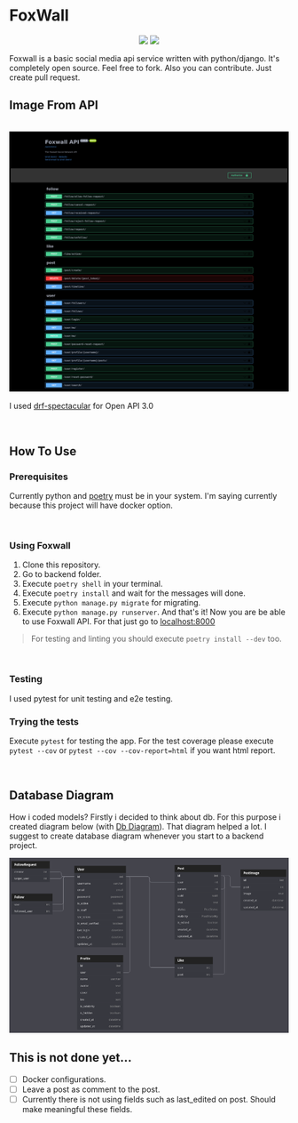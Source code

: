 # FoxWall

<p align="center">
<img src="https://github.com/umtdemr/foxwall/actions/workflows/django.yml/badge.svg?branch=master">
<a href="https://codecov.io/gh/umtdemr/foxwall">
  <img src="https://codecov.io/gh/umtdemr/foxwall/branch/master/graph/badge.svg?token=WQWCF98A6C"/>
</a>
</p>

Foxwall is a basic social media api service written with python/django. It's completely open source. Feel free to fork. Also you can contribute. Just create pull request.

## Image From API
&emsp;
![API Image](images/api_service.png)

I used [drf-spectacular](https://github.com/tfranzel/drf-spectacular) for Open API 3.0

&emsp;

## How To Use

### Prerequisites

Currently python and [poetry](https://python-poetry.org/) must be in your system. I'm saying currently because this project will have docker option.

&emsp;
### Using Foxwall

1. Clone this repository.
2. Go to backend folder.
2. Execute `poetry shell` in your terminal.
3. Execute `poetry install` and wait for the messages will done.
4. Execute `python manage.py migrate` for migrating.
5. Execute `python manage.py runserver`. And that's it! Now you are be able to use Foxwall API. For that just go to [localhost:8000](http://127.0.0.1:8000)

> For testing and linting you should execute `poetry install --dev` too.

&emsp;

### Testing

I used pytest for unit testing and e2e testing.

### Trying the tests
Execute `pytest` for testing the app.
For the test coverage please execute `pytest --cov` or `pytest --cov --cov-report=html` if you want html report.

&emsp;

## Database Diagram

How i coded models? Firstly i decided to think about db. For this purpose i created diagram below (with [Db Diagram](https://dbdiagram.io)). That diagram helped a lot. I suggest to create database diagram whenever you start to a backend project.

![Database Diagram](images/diagram.png)


## This is not done yet...

- [ ] Docker configurations.
- [ ] Leave a post as comment to the post.
- [ ] Currently there is not using fields such as last_edited on post. Should make meaningful these fields.
